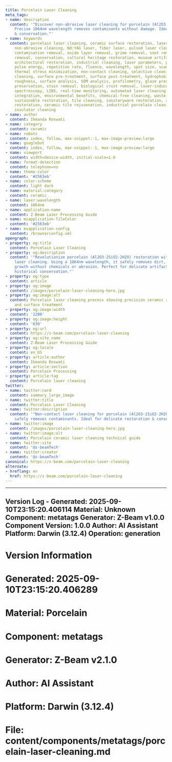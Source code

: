 ```yaml
---
title: Porcelain Laser Cleaning
meta_tags:
- name: description
  content: '"Discover non-abrasive laser cleaning for porcelain (Al2O3·2SiO2·2H2O).
    Precise 1064nm wavelength removes contaminants without damage. Ideal for restoration
    & conservation."'
- name: keywords
  content: porcelain laser cleaning, ceramic surface restoration, laser ablation,
    non-abrasive cleaning, Nd:YAG laser, fiber laser, pulsed laser cleaning, surface
    contamination removal, oxide layer removal, grime removal, soot removal, graffiti
    removal, conservation, cultural heritage restoration, museum artifact cleaning,
    architectural restoration, industrial cleaning, laser parameters, pulse duration,
    pulse energy, repetition rate, fluence, wavelength, spot size, scanning speed,
    thermal stress minimization, non-contact cleaning, selective cleaning, precision
    cleaning, surface pre-treatment, surface post-treatment, hydrophobicity, surface
    roughness, surface analysis, SEM analysis, profilometry, glaze preservation, patina
    preservation, stain removal, biological crust removal, laser-induced breakdown
    spectroscopy, LIBS, real-time monitoring, automated laser cleaning, robotic arm
    integration, environmental benefits, chemical-free cleaning, waste reduction,
    sustainable restoration, tile cleaning, sanitaryware restoration, antique porcelain
    restoration, ceramic tile rejuvenation, industrial porcelain cleaning, high-voltage
    insulator cleaning
- name: author
  content: Ikmanda Roswati
- name: category
  content: ceramic
- name: robots
  content: index, follow, max-snippet:-1, max-image-preview:large
- name: googlebot
  content: index, follow, max-snippet:-1, max-image-preview:large
- name: viewport
  content: width=device-width, initial-scale=1.0
- name: format-detection
  content: telephone=no
- name: theme-color
  content: '#2563eb'
- name: color-scheme
  content: light dark
- name: material:category
  content: ceramic
- name: laser:wavelength
  content: 1064nm
- name: application-name
  content: Z-Beam Laser Processing Guide
- name: msapplication-TileColor
  content: '#2563eb'
- name: msapplication-config
  content: /browserconfig.xml
opengraph:
- property: og:title
  content: Porcelain Laser Cleaning
- property: og:description
  content: '"Revolutionize porcelain (Al2O3·2SiO2·2H2O) restoration with our precise
    laser cleaning. Using a 1064nm wavelength, it safely removes dirt, soot, and biological
    growth without chemicals or abrasion. Perfect for delicate artifacts, tiles, and
    historical conservation."'
- property: og:type
  content: article
- property: og:image
  content: /images/porcelain-laser-cleaning-hero.jpg
- property: og:image:alt
  content: Porcelain laser cleaning process showing precision ceramic restoration
    and surface treatment
- property: og:image:width
  content: '1200'
- property: og:image:height
  content: '630'
- property: og:url
  content: https://z-beam.com/porcelain-laser-cleaning
- property: og:site_name
  content: Z-Beam Laser Processing Guide
- property: og:locale
  content: en_US
- property: article:author
  content: Ikmanda Roswati
- property: article:section
  content: Porcelain Processing
- property: article:tag
  content: Porcelain laser cleaning
twitter:
- name: twitter:card
  content: summary_large_image
- name: twitter:title
  content: Porcelain Laser Cleaning
- name: twitter:description
  content: '"Non-contact laser cleaning for porcelain (Al2O3·2SiO2·2H2O). 1064nm wavelength
    safely removes contaminants. Ideal for delicate restoration & conservation projects."'
- name: twitter:image
  content: /images/porcelain-laser-cleaning-hero.jpg
- name: twitter:image:alt
  content: Porcelain ceramic laser cleaning technical guide
- name: twitter:site
  content: '@z-beamTech'
- name: twitter:creator
  content: '@z-beamTech'
canonical: https://z-beam.com/porcelain-laser-cleaning
alternate:
- hreflang: en
  href: https://z-beam.com/porcelain-laser-cleaning
---
```


---
Version Log - Generated: 2025-09-10T23:15:20.406114
Material: Unknown
Component: metatags
Generator: Z-Beam v1.0.0
Component Version: 1.0.0
Author: AI Assistant
Platform: Darwin (3.12.4)
Operation: generation
---

# Version Information
# Generated: 2025-09-10T23:15:20.406289
# Material: Porcelain
# Component: metatags
# Generator: Z-Beam v2.1.0
# Author: AI Assistant
# Platform: Darwin (3.12.4)
# File: content/components/metatags/porcelain-laser-cleaning.md